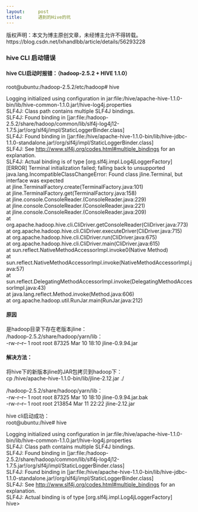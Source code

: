 ```yaml
---
layout:     post
title:      遇到的Hive的坑
---
```

<div id="article_content" class="article_content clearfix csdn-tracking-statistics" data-pid="blog" data-mod="popu_307" data-dsm="post">
								<div class="article-copyright">
					版权声明：本文为博主原创文章，未经博主允许不得转载。					https://blog.csdn.net/lxhandlbb/article/details/56293228				</div>
								            <div id="content_views" class="markdown_views prism-atom-one-dark">
							<!-- flowchart 箭头图标 勿删 -->
							<svg xmlns="http://www.w3.org/2000/svg" style="display: none;"><path stroke-linecap="round" d="M5,0 0,2.5 5,5z" id="raphael-marker-block" style="-webkit-tap-highlight-color: rgba(0, 0, 0, 0);"></path></svg>
							<h3 id="hive-cli-启动错误">hive CLI 启动错误</h3>



<h4 id="hive-cli启动时报错hadoop-252-hive-110">hive CLI启动时报错：（hadoop-2.5.2 + HIVE 1.1.0）</h4>

<p>root@ubuntu:/hadoop-2.5.2/etc/hadoop# hive</p>

<p>Logging initialized using configuration in jar:file:/hive/apache-hive-1.1.0-bin/lib/hive-common-1.1.0.jar!/hive-log4j.properties <br>
SLF4J: Class path contains multiple SLF4J bindings. <br>
SLF4J: Found binding in [jar:file:/hadoop-2.5.2/share/hadoop/common/lib/slf4j-log4j12-1.7.5.jar!/org/slf4j/impl/StaticLoggerBinder.class] <br>
SLF4J: Found binding in [jar:file:/hive/apache-hive-1.1.0-bin/lib/hive-jdbc-1.1.0-standalone.jar!/org/slf4j/impl/StaticLoggerBinder.class] <br>
SLF4J: See <a href="http://www.slf4j.org/codes.html#multiple_bindings" rel="nofollow">http://www.slf4j.org/codes.html#multiple_bindings</a> for an explanation. <br>
SLF4J: Actual binding is of type [org.slf4j.impl.Log4jLoggerFactory] <br>
[ERROR] Terminal initialization failed; falling back to unsupported <br>
java.lang.IncompatibleClassChangeError: Found class jline.Terminal, but interface was expected <br>
        at jline.TerminalFactory.create(TerminalFactory.java:101) <br>
        at jline.TerminalFactory.get(TerminalFactory.java:158) <br>
        at jline.console.ConsoleReader.(ConsoleReader.java:229) <br>
        at jline.console.ConsoleReader.(ConsoleReader.java:221) <br>
        at jline.console.ConsoleReader.(ConsoleReader.java:209) <br>
        at org.apache.hadoop.hive.cli.CliDriver.getConsoleReader(CliDriver.java:773) <br>
        at org.apache.hadoop.hive.cli.CliDriver.executeDriver(CliDriver.java:715) <br>
        at org.apache.hadoop.hive.cli.CliDriver.run(CliDriver.java:675) <br>
        at org.apache.hadoop.hive.cli.CliDriver.main(CliDriver.java:615) <br>
        at sun.reflect.NativeMethodAccessorImpl.invoke0(Native Method) <br>
        at sun.reflect.NativeMethodAccessorImpl.invoke(NativeMethodAccessorImpl.java:57) <br>
        at sun.reflect.DelegatingMethodAccessorImpl.invoke(DelegatingMethodAccessorImpl.java:43) <br>
        at java.lang.reflect.Method.invoke(Method.java:606) <br>
        at org.apache.hadoop.util.RunJar.main(RunJar.java:212)</p>

<h4 id="原因">原因</h4>

<p>是hadoop目录下存在老版本jline： <br>
/hadoop-2.5.2/share/hadoop/yarn/lib： <br>
-rw-r–r– 1 root root   87325 Mar 10 18:10 jline-0.9.94.jar</p>



<h4 id="解决方法">解决方法：</h4>

<p>将hive下的新版本jline的JAR包拷贝到hadoop下： <br>
cp /hive/apache-hive-1.1.0-bin/lib/jline-2.12.jar ./</p>

<p>/hadoop-2.5.2/share/hadoop/yarn/lib： <br>
-rw-r–r– 1 root root   87325 Mar 10 18:10 jline-0.9.94.jar.bak <br>
-rw-r–r– 1 root root  213854 Mar 11 22:22 jline-2.12.jar</p>

<p>hive cli启动成功： <br>
root@ubuntu:/hive# hive</p>

<p>Logging initialized using configuration in jar:file:/hive/apache-hive-1.1.0-bin/lib/hive-common-1.1.0.jar!/hive-log4j.properties <br>
SLF4J: Class path contains multiple SLF4J bindings. <br>
SLF4J: Found binding in [jar:file:/hadoop-2.5.2/share/hadoop/common/lib/slf4j-log4j12-1.7.5.jar!/org/slf4j/impl/StaticLoggerBinder.class] <br>
SLF4J: Found binding in [jar:file:/hive/apache-hive-1.1.0-bin/lib/hive-jdbc-1.1.0-standalone.jar!/org/slf4j/impl/StaticLoggerBinder.class] <br>
SLF4J: See <a href="http://www.slf4j.org/codes.html#multiple_bindings" rel="nofollow">http://www.slf4j.org/codes.html#multiple_bindings</a> for an explanation. <br>
SLF4J: Actual binding is of type [org.slf4j.impl.Log4jLoggerFactory] <br>
hive&gt; </p>            </div>
						<link href="https://csdnimg.cn/release/phoenix/mdeditor/markdown_views-9e5741c4b9.css" rel="stylesheet">
                </div>